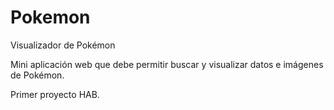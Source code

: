 # Pokemon

Visualizador de Pokémon

Mini aplicación web que debe permitir buscar y visualizar
datos e imágenes de Pokémon.

Primer proyecto HAB.
